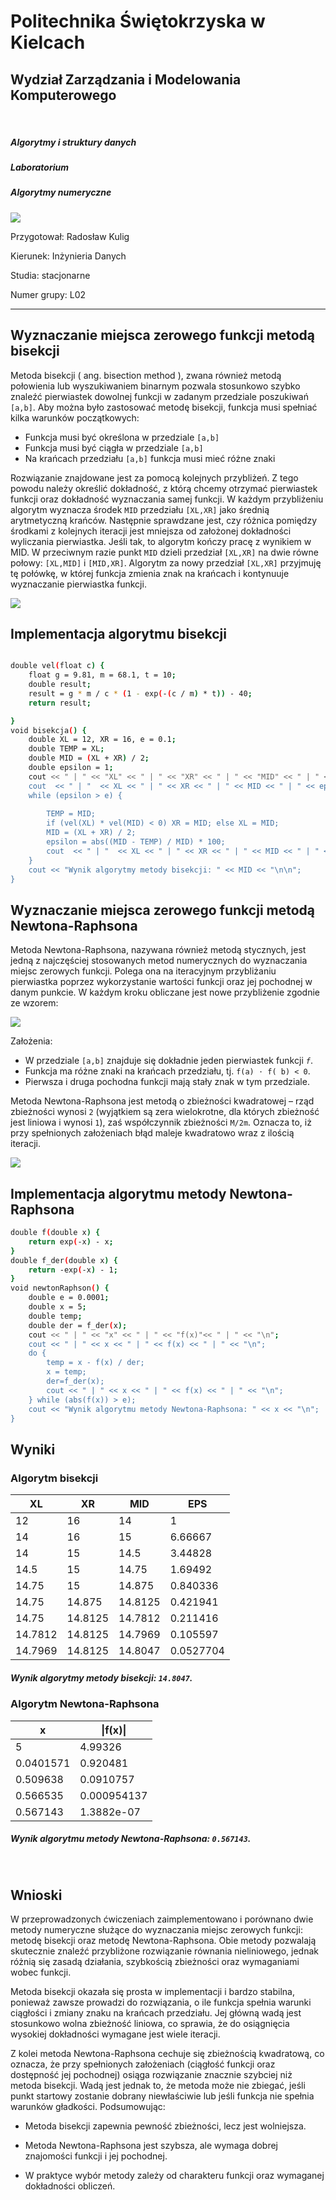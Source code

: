 # Politechnika Świętokrzyska w Kielcach
## Wydział Zarządzania i Modelowania Komputerowego
&nbsp;
##### Algorytmy i struktury danych
##### Laboratorium
##### Algorytmy numeryczne

![](https://tu.kielce.pl/wp-content/uploads/2018/03/logo_psk.jpg)


Przygotował: Radosław Kulig

Kierunek: Inżynieria Danych

Studia: stacjonarne

Numer grupy: L02

***
## Wyznaczanie miejsca zerowego funkcji metodą bisekcji

Metoda bisekcji ( ang. bisection method ), zwana również metodą połowienia lub wyszukiwaniem binarnym pozwala stosunkowo szybko znaleźć pierwiastek dowolnej funkcji w zadanym przedziale poszukiwań `[a,b]`. Aby można było zastosować metodę bisekcji, funkcja musi spełniać kilka warunków początkowych:

- Funkcja musi być określona w przedziale `[a,b]`
- Funkcja musi być ciągła w przedziale `[a,b]`
- Na krańcach przedziału `[a,b]` funkcja musi mieć różne znaki

Rozwiązanie znajdowane jest za pomocą kolejnych przybliżeń. Z tego powodu należy określić dokładność, z którą chcemy otrzymać pierwiastek funkcji oraz dokładność wyznaczania samej funkcji.
W każdym przybliżeniu algorytm wyznacza środek `MID` przedziału `[XL,XR]` jako średnią arytmetyczną krańców. Następnie sprawdzane jest, czy różnica pomiędzy środkami z kolejnych iteracji jest mniejsza od założonej dokładności wyliczania pierwiastka. Jeśli tak, to algorytm kończy pracę z wynikiem w MID. 
W przeciwnym razie punkt `MID` dzieli przedział `[XL,XR]` na dwie równe połowy: `[XL,MID]` i `[MID,XR]`. Algorytm za nowy przedział `[XL,XR]` przyjmuję tę połówkę, w której funkcja zmienia znak na krańcach i kontynuuje wyznaczanie pierwiastka funkcji.

![](https://github.com/chrabek1/psk_aisd/blob/main/spr1/schemat_bisekcja.png?raw=true)
## Implementacja algorytmu bisekcji
```sh

double vel(float c) {
	float g = 9.81, m = 68.1, t = 10;
	double result;
	result = g * m / c * (1 - exp(-(c / m) * t)) - 40;
	return result;

}
void bisekcja() {
	double XL = 12, XR = 16, e = 0.1;
	double TEMP = XL;
	double MID = (XL + XR) / 2;
	double epsilon = 1;
	cout << " | " << "XL" << " | " << "XR" << " | " << "MID" << " | " << "EPS" << " | " <<"\n";
	cout  << " | "  << XL << " | " << XR << " | " << MID << " | " << epsilon  << " | " << "\n";
	while (epsilon > e) {
		
		TEMP = MID;
		if (vel(XL) * vel(MID) < 0) XR = MID; else XL = MID;
		MID = (XL + XR) / 2;
		epsilon = abs((MID - TEMP) / MID) * 100;
		cout  << " | "  << XL << " | " << XR << " | " << MID << " | " << epsilon  << " | " << "\n";
	} 
	cout << "Wynik algorytmy metody bisekcji: " << MID << "\n\n";
}

```

## Wyznaczanie miejsca zerowego funkcji metodą Newtona-Raphsona

Metoda Newtona-Raphsona, nazywana również metodą stycznych, jest jedną z najczęściej stosowanych metod numerycznych do wyznaczania miejsc zerowych funkcji. Polega ona na iteracyjnym przybliżaniu pierwiastka poprzez wykorzystanie wartości funkcji oraz jej pochodnej w danym punkcie. W każdym kroku obliczane jest nowe przybliżenie zgodnie ze wzorem:

![](https://github.com/chrabek1/psk_aisd/blob/main/spr1/newton_wzor.png?raw=true)


Założenia:

- W przedziale `[a,b]` znajduje się dokładnie jeden pierwiastek funkcji _`f`_.
- Funkcja ma różne znaki na krańcach przedziału, tj. `f(a) ⋅ f( b) < 0`.
- Pierwsza i druga pochodna funkcji mają stały znak w tym przedziale.

Metoda Newtona-Raphsona jest metodą o zbieżności kwadratowej – rząd zbieżności wynosi `2` (wyjątkiem są zera wielokrotne, dla których zbieżność jest liniowa i wynosi `1`), zaś współczynnik zbieżności `M/2m`. Oznacza to, iż przy spełnionych założeniach błąd maleje kwadratowo wraz z ilością iteracji. 

![](https://github.com/chrabek1/psk_aisd/blob/main/spr1/Methode_Newton.svg.png?raw=true)
## Implementacja algorytmu metody Newtona-Raphsona

```sh
double f(double x) {
	return exp(-x) - x;
}
double f_der(double x) {
	return -exp(-x) - 1;
}
void newtonRaphson() {
	double e = 0.0001;
	double x = 5;
	double temp;
	double der = f_der(x);
	cout << " | " << "x" << " | " << "f(x)"<< " | " << "\n";
	cout << " | " << x << " | " << f(x) << " | " << "\n";
	do {
		temp = x - f(x) / der;
		x = temp;
		der=f_der(x);
		cout << " | " << x << " | " << f(x) << " | " << "\n";
	} while (abs(f(x)) > e);
	cout << "Wynik algorytmu metody Newtona-Raphsona: " << x << "\n";
}
```

## Wyniki 
### Algorytm bisekcji
 | XL | XR | MID | EPS | 
 | ------ | ------ | ------ | ------ |
 | 12 | 16 | 14 | 1 | 
 | 14 | 16 | 15 | 6.66667 | 
 | 14 | 15 | 14.5 | 3.44828 | 
 | 14.5 | 15 | 14.75 | 1.69492 | 
 | 14.75 | 15 | 14.875 | 0.840336 | 
 | 14.75 | 14.875 | 14.8125 | 0.421941 | 
 | 14.75 | 14.8125 | 14.7812 | 0.211416 | 
 | 14.7812 | 14.8125 | 14.7969 | 0.105597 | 
 | 14.7969 | 14.8125 | 14.8047 | 0.0527704 | 
 
##### Wynik algorytmy metody bisekcji: `14.8047`.
### Algorytm Newtona-Raphsona
 | x | \|f(x)\| | 
 | ------ | ------ |
 | 5 | 4.99326 | 
 | 0.0401571 | 0.920481 | 
 | 0.509638 | 0.0910757 | 
 | 0.566535 | 0.000954137 | 
 | 0.567143 | 1.3882e-07 | 
##### Wynik algorytmu metody Newtona-Raphsona: `0.567143`.
&nbsp;
## Wnioski

W przeprowadzonych ćwiczeniach zaimplementowano i porównano dwie metody numeryczne służące do wyznaczania miejsc zerowych funkcji: metodę bisekcji oraz metodę Newtona-Raphsona. Obie metody pozwalają skutecznie znaleźć przybliżone rozwiązanie równania nieliniowego, jednak różnią się zasadą działania, szybkością zbieżności oraz wymaganiami wobec funkcji.

Metoda bisekcji okazała się prosta w implementacji i bardzo stabilna, ponieważ zawsze prowadzi do rozwiązania, o ile funkcja spełnia warunki ciągłości i zmiany znaku na krańcach przedziału. Jej główną wadą jest stosunkowo wolna zbieżność liniowa, co sprawia, że do osiągnięcia wysokiej dokładności wymagane jest wiele iteracji.

Z kolei metoda Newtona-Raphsona cechuje się zbieżnością kwadratową, co oznacza, że przy spełnionych założeniach (ciągłość funkcji oraz dostępność jej pochodnej) osiąga rozwiązanie znacznie szybciej niż metoda bisekcji. Wadą jest jednak to, że metoda może nie zbiegać, jeśli punkt startowy zostanie dobrany niewłaściwie lub jeśli funkcja nie spełnia warunków gładkości.
Podsumowując:

- Metoda bisekcji zapewnia pewność zbieżności, lecz jest wolniejsza.
- Metoda Newtona-Raphsona jest szybsza, ale wymaga dobrej znajomości funkcji i jej pochodnej.

- W praktyce wybór metody zależy od charakteru funkcji oraz wymaganej dokładności obliczeń.



